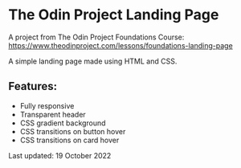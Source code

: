 # The Odin Project Landing Page
A project from The Odin Project Foundations Course: https://www.theodinproject.com/lessons/foundations-landing-page

A simple landing page made using HTML and CSS.


## Features:
- Fully responsive
- Transparent header
- CSS gradient background
- CSS transitions on button hover
- CSS transitions on card hover

Last updated: 19 October 2022
